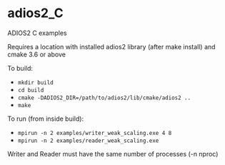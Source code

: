 # adios2_C
ADIOS2 C examples


Requires a location with installed adios2 library (after make install) and cmake 3.6 or above

To build:

- `mkdir build`
- `cd build`
- `cmake -DADIOS2_DIR=/path/to/adios2/lib/cmake/adios2 ..`
- `make`

To run (from inside build):

- `mpirun -n 2 examples/writer_weak_scaling.exe 4 8`
- `mpirun -n 2 examples/reader_weak_scaling.exe`

Writer and Reader must have the same number of processes (-n nproc)
